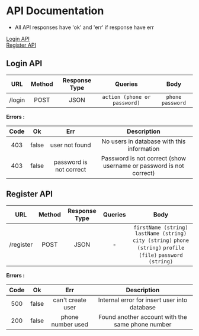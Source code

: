# API Documentation

- All API responses have 'ok' and 'err' if response have err

[Login API](https://github.com/Apple-Service-ir/AppleService-RepairProject#login-api)\
[Register API](https://github.com/Apple-Service-ir/AppleService-RepairProject#register-api)

## Login API

|  URL   | Method | Response Type |           Queries            |        Body        |
| :----: | :----: | :-----------: | :--------------------------: | :----------------: |
| /login |  POST  |     JSON      | `action (phone or password)` | `phone` `password` |

**Errors :**

| Code |  Ok   |           Err           |                            Description                             |
| :--: | :---: | :---------------------: | :----------------------------------------------------------------: |
| 403  | false |     user not found      |             No users in database with this information             |
| 403  | false | password is not correct | Password is not correct (show username or password is not correct) |

## Register API

|    URL    | Method | Response Type | Queries |                                                      Body                                                      |
| :-------: | :----: | :-----------: | :-----: | :------------------------------------------------------------------------------------------------------------: |
| /register |  POST  |     JSON      |    -    | `firstName (string)` `lastName (string)` `city (string)` `phone (string)` `profile (file)` `password (string)` |

**Errors :**

| Code |  Ok   |        Err        |                   Description                    |
| :--: | :---: | :---------------: | :----------------------------------------------: |
| 500  | false | can't create user |   Internal error for insert user into database   |
| 200  | false | phone number used | Found another account with the same phone number |
